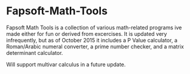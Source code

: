 # Fapsoft-Math-Tools
Fapsoft Math Tools is a collection of various math-related programs ive made either for fun or derived from excercises.
It is updated very infrequently, but as of October 2015 it includes a P Value calculator, a Roman/Arabic numeral converter,
a prime number checker, and a matrix determinant calculator.

Will support multivar calculus in a future update.
